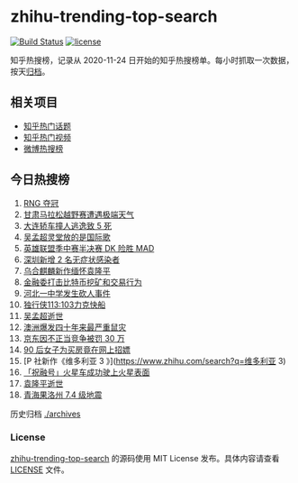# zhihu-trending-top-search

[![Build Status](https://github.com/justjavac/zhihu-trending-top-search/workflows/ci/badge.svg?branch=main)](https://github.com/justjavac/zhihu-trending-top-search/actions)
[![license](https://img.shields.io/github/license/justjavac/zhihu-trending-top-search)](https://github.com/justjavac/zhihu-trending-top-search/blob/main/LICENSE)

知乎热搜榜，记录从 2020-11-24 日开始的知乎热搜榜单。每小时抓取一次数据，按天[归档](./archives)。

## 相关项目

- [知乎热门话题](https://github.com/justjavac/zhihu-trending-hot-questions)
- [知乎热门视频](https://github.com/justjavac/zhihu-trending-hot-video)
- [微博热搜榜](https://github.com/justjavac/weibo-trending-hot-search)

## 今日热搜榜

<!-- BEGIN -->
<!-- 最后更新时间 Mon May 24 2021 21:26:57 GMT+0800 (China Standard Time) -->

1. [RNG 夺冠](https://www.zhihu.com/search?q=rng)
2. [甘肃马拉松越野赛遭遇极端天气](https://www.zhihu.com/search?q=甘肃马拉松)
3. [大连轿车撞人逃逸致 5 死](https://www.zhihu.com/search?q=大连车祸)
4. [吴孟超灵堂放的是国际歌](https://www.zhihu.com/search?q=吴孟超)
5. [英雄联盟季中赛半决赛 DK 险胜 MAD](https://www.zhihu.com/search?q=英雄联盟)
6. [深圳新增 2 名无症状感染者](https://www.zhihu.com/search?q=深圳疫情)
7. [乌合麒麟新作缅怀袁隆平](https://www.zhihu.com/search?q=乌合麒麟新作)
8. [金融委打击比特币挖矿和交易行为](https://www.zhihu.com/search?q=金融委打击比特币)
9. [河北一中学发生砍人事件](https://www.zhihu.com/search?q=河北中学砍人)
10. [独行侠113:103力克快船](https://www.zhihu.com/search?q=独行侠)
11. [吴孟超逝世](https://www.zhihu.com/search?q=吴孟超)
12. [澳洲爆发四十年来最严重鼠灾](https://www.zhihu.com/search?q=澳大利亚鼠灾)
13. [京东因不正当竞争被罚 30 万](https://www.zhihu.com/search?q=京东罚款)
14. [90 后女子为买房竟在网上招嫖](https://www.zhihu.com/search?q=杭州买房)
15. [P 社新作《维多利亚 3 》](https://www.zhihu.com/search?q=维多利亚 3)
16. [「祝融号」火星车成功驶上火星表面](https://www.zhihu.com/search?q=祝融号)
17. [袁隆平逝世](https://www.zhihu.com/search?q=袁隆平)
18. [青海果洛州 7.4 级地震](https://www.zhihu.com/search?q=青海地震)

<!-- END -->

历史归档 [./archives](./archives)

### License

[zhihu-trending-top-search](https://github.com/justjavac/zhihu-trending-top-search)
的源码使用 MIT License 发布。具体内容请查看 [LICENSE](./LICENSE) 文件。
